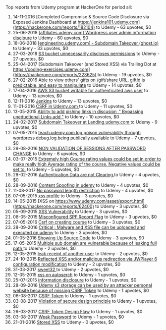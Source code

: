 Top reports from Udemy program at HackerOne for period all:

1. 14-11-2016 [Completed Compromise & Source Code Disclosure via Exposed Jenkins Dashboard at https://jenkins101.udemy.com](https://hackerone.com/reports/182104) to Udemy - 63 upvotes, $0
2. 25-06-2018 [[affiliates.udemy.com] Wordpress user admin information discloure](https://hackerone.com/reports/370777) to Udemy - 60 upvotes, $0
3. 18-06-2018 [[engineering.udemy.com] - Subdomain Takeover (ghost.io)](https://hackerone.com/reports/368119) to Udemy - 33 upvotes, $0
4. 27-03-2018 [S3 bucket unnecessarily discloses permissions](https://hackerone.com/reports/330135) to Udemy - 27 upvotes, $0
5. 25-04-2017 [Subdomain Takeover (and Stored XSS) via Trailing Dot at https://coding-exercises.udemy.com](https://hackerone.com/reports/223625) to Udemy - 19 upvotes, $0
6. 27-02-2016 [Able to view others' gifts on /gift/share URL, giftId is predictable, and easy to manipulate](https://hackerone.com/reports/119166) to Udemy - 14 upvotes, $0
7. 17-04-2016 [AWS S3 bucket writable for authenticated aws user](https://hackerone.com/reports/131468) to Udemy - 13 upvotes, $0
8. 12-11-2016 [Jenkins](https://hackerone.com/reports/181849) to Udemy - 13 upvotes, $0
9. 11-01-2016 [CSRF in Udemy.com ](https://hackerone.com/reports/109839) to Udemy - 11 upvotes, $0
10. 13-05-2015 [Ability to add pishing links in discusion ," Bypassing uneductional Links  add "](https://hackerone.com/reports/62301) to Udemy - 10 upvotes, $0
11. 24-02-2017 [Subdomain Takeover at Landing.udemy.com ](https://hackerone.com/reports/208719) to Udemy - 9 upvotes, $0
12. 07-05-2015 [teach.udemy.com log poison vulnerability through wordpress debug.log being publically available](https://hackerone.com/reports/60058) to Udemy - 7 upvotes, $0
13. 29-08-2016 [NON VALIDATION OF SESSIONS AFTER PASSWORD CHANGE](https://hackerone.com/reports/164239) to Udemy - 6 upvotes, $0
14. 03-07-2015 [Extremely high Course rating values could be set in order to make really high Average rating of the course. Negative values could be set to.](https://hackerone.com/reports/73808) to Udemy - 5 upvotes, $0
15. 28-02-2016 [Authentication Data are not Clearing ](https://hackerone.com/reports/119262) to Udemy - 4 upvotes, $0
16. 28-09-2016 [Content Spoofing in udemy](https://hackerone.com/reports/172711) to Udemy - 4 upvotes, $0
17. 11-08-2017 [No password length restriction](https://hackerone.com/reports/258879) to Udemy - 4 upvotes, $0
18. 07-05-2015 [xss profile](https://hackerone.com/reports/60016) to Udemy - 3 upvotes, $0
19. 14-05-2015 [XSS on https://www.udemy.com/asset/export.html](https://hackerone.com/reports/62400) to Udemy - 3 upvotes, $0
20. 05-09-2015 [XSS Vulnerability](https://hackerone.com/reports/87588) to Udemy - 3 upvotes, $0
21. 08-05-2015 [Misconfigured SPF Record Flag](https://hackerone.com/reports/60260) to Udemy - 3 upvotes, $0
22. 07-05-2016 [Csrf on creating course](https://hackerone.com/reports/137008) to Udemy - 3 upvotes, $0
23. 28-09-2016 [Critical : Malware and XSS file can be uploaded and executed on udemy](https://hackerone.com/reports/172694) to Udemy - 3 upvotes, $0
24. 01-05-2016 [Showing Up Source Code](https://hackerone.com/reports/135620) to Udemy - 3 upvotes, $0
25. 17-05-2015 [Multiple sub domain are vulnerable because of leaking full path ](https://hackerone.com/reports/62778) to Udemy - 2 upvotes, $0
26. 12-05-2015 [leak receipt of another user](https://hackerone.com/reports/61371) to Udemy - 2 upvotes, $0
27. 24-10-2015 [Reflected XSS and/or malicious redirection via JWPlayer 6 configuration modification](https://hackerone.com/reports/95640) to Udemy - 2 upvotes, $0
28. 31-03-2017 [sweet32 ](https://hackerone.com/reports/217431) to Udemy - 2 upvotes, $0
29. 12-05-2015 [xss on autoserch](https://hackerone.com/reports/61367) to Udemy - 1 upvotes, $0
30. 25-07-2015 [information disclosure](https://hackerone.com/reports/78765) to Udemy - 1 upvotes, $0
31. 28-09-2016 [Udemy s3 storage can be used by an attacker personal website because of missing CSRF Token](https://hackerone.com/reports/172707) to Udemy - 1 upvotes, $0
32. 06-08-2017 [CSRF Token](https://hackerone.com/reports/257237) to Udemy - 1 upvotes, $0
33. 03-08-2017 [Violation of secure design principle](https://hackerone.com/reports/256665) to Udemy - 1 upvotes, $0
34. 26-03-2017 [CSRF Token Design Flaw](https://hackerone.com/reports/216161) to Udemy - 1 upvotes, $0
35. 03-08-2017 [Weak Password](https://hackerone.com/reports/256663) to Udemy - 1 upvotes, $0
36. 21-01-2016 [Stored XSS](https://hackerone.com/reports/112025) to Udemy - 0 upvotes, $0
